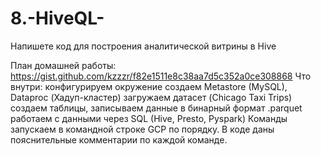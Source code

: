 # 8.-HiveQL-

Напишете код для построения аналитической витрины в Hive <br>

План домашней работы: https://gist.github.com/kzzzr/f82e1511e8c38aa7d5c352a0ce308868
Что внутри:
конфигурируем окружение
создаем Metastore (MySQL), Dataproc (Хадуп-кластер)
загружаем датасет (Chicago Taxi Trips)
создаем таблицы, записываем данные в бинарный формат .parquet
работаем с данными через SQL (Hive, Presto, Pyspark)
Команды запускаем в командной строке GCP по порядку. В коде даны пояснительные комментарии по каждой команде.


